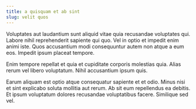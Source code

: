 ```yaml
---
title: a quisquam et ab sint
slug: velit quos
---
```


Voluptates aut laudantium sunt aliquid vitae quia recusandae voluptates qui. Labore nihil reprehenderit sapiente qui quo. Vel in optio et impedit enim animi iste. Quos accusantium modi consequuntur autem non atque a eum eos. Impedit ipsum placeat tempore.

Enim tempore repellat et quia et cupiditate corporis molestias quia. Alias rerum vel libero voluptatum. Nihil accusantium ipsum quis.

Earum aliquam est optio atque consequatur sapiente et et odio. Minus nisi et sint explicabo soluta mollitia aut rerum. Ab sit eum repellendus ea debitis. Et ipsum voluptatum dolores recusandae voluptatibus facere. Similique sed vel.
